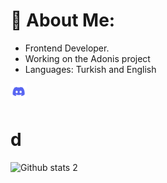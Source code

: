 
# 🙋 About Me:

- Frontend Developer.
- Working on the Adonis project
- Languages: Turkish and English

[<img align="left" alt="Git" width="26px" src="https://raw.githubusercontent.com/github/explore/cebd63002168a05a6a642f309227eefeccd92950/topics/discord/discord.png" />][Discord]

[Discord]: https://discord.gg/Ywruzc9uVB

<br />
<br />

# d

![Github stats 2](https://github-readme-stats.vercel.app/api?pleasannt=pleasannt&show_icons=true&theme=radical)
